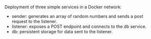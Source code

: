 Deployment of three simple services in a Docker network:
- sender: generates an array of random numbers and sends a post request to the listener.
- listener: exposes a POST endpoint and connects to the db service. 
- db: persistent storage for data sent to the listener.